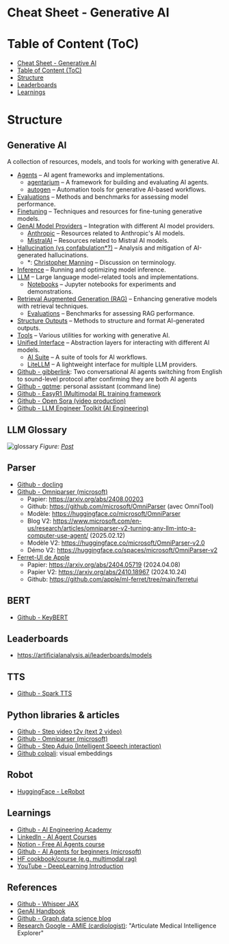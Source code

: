 # Cheat Sheet - Generative AI

# Table of Content (ToC)

- [Cheat Sheet - Generative AI](#cheat-sheet---generative-ai)
- [Table of Content (ToC)](#table-of-content-toc)
- [Structure](#structure)
- [Leaderboards](#leaderboards)
- [Learnings](#learnings)

# Structure

## Generative AI
A collection of resources, models, and tools for working with generative AI.  

- [Agents](agents/) – AI agent frameworks and implementations.  
  - [agentarium](agents/agentarium) – A framework for building and evaluating AI agents.  
  - [autogen](agents/autogen) – Automation tools for generative AI-based workflows.  
- [Evaluations](evaluations/) – Methods and benchmarks for assessing model performance.  
- [Finetuning](finetuning/) – Techniques and resources for fine-tuning generative models.  
- [GenAI Model Providers](genai-model-providers/) – Integration with different AI model providers.  
  - [Anthropic](genai-model-providers/anthropic) – Resources related to Anthropic's AI models.  
  - [MistralAI](genai-model-providers/mistralai) – Resources related to Mistral AI models.  
- [Hallucination (vs confabulation*?)](hallucinations/) – Analysis and mitigation of AI-generated hallucinations.  
  - *: [Christopher Manning](https://cifar.ca/fr/biographie/christopher-manning/) – Discussion on terminology.  
- [Inference](inference/) – Running and optimizing model inference.  
- [LLM](llm/) – Large language model-related tools and implementations.  
  - [Notebooks](llm/notebooks) – Jupyter notebooks for experiments and demonstrations.  
- [Retrieval Augmented Generation (RAG)](rag/) – Enhancing generative models with retrieval techniques.  
  - [Evaluations](rag/evaluations) – Benchmarks for assessing RAG performance.  
- [Structure Outputs](structure-outputs/) – Methods to structure and format AI-generated outputs.  
- [Tools](tools/) – Various utilities for working with generative AI.  
- [Unified Interface](unified-interface/) – Abstraction layers for interacting with different AI models.  
  - [AI Suite](unified-interface/aisuite) – A suite of tools for AI workflows.  
  - [LiteLLM](unified-interface/litellm) – A lightweight interface for multiple LLM providers.  
- [Github - gibberlink](https://github.com/PennyroyalTea/gibberlink): Two conversational AI agents switching from English to sound-level protocol after confirming they are both AI agents
- [Github - gptme](https://github.com/ErikBjare/gptme): personal assistant (command line)
- [Github - EasyR1 (Multimodal RL training framework](https://github.com/hiyouga/easyr1)
- [Github - Open Sora (video production)](https://github.com/hpcaitech/open-sora)
- [Github - LLM Engineer Toolkit (AI Engineering)](https://github.com/KalyanKS-NLP/llm-engineer-toolkit)

## LLM Glossary

![glossary](https://github.com/user-attachments/assets/30938e91-b0b1-4677-951e-2baa84eb4064)
_Figure: [Post](https://www.linkedin.com/posts/kalyanksnlp_llm-glossary-the-most-frequently-used-ai-activity-7298902233532743680-HLvH?utm_source=share&utm_medium=member_desktop&rcm=ACoAABY4zkYBTs23buQ5AEQ-XagrOSQPiyJTUNs)_

## Parser

- [Github - docling](https://github.com/DS4SD/docling?tab=readme-ov-file)
- [Github - Omniparser (microsoft)](https://github.com/microsoft/OmniParser)
  - Papier: https://arxiv.org/abs/2408.00203
  - Github: https://github.com/microsoft/OmniParser (avec OmniTool)
  - Modèle: https://huggingface.co/microsoft/OmniParser
  - Blog V2: https://www.microsoft.com/en-us/research/articles/omniparser-v2-turning-any-llm-into-a-computer-use-agent/ (2025.02.12)
  - Modèle V2: https://huggingface.co/microsoft/OmniParser-v2.0
  - Démo V2: https://huggingface.co/spaces/microsoft/OmniParser-v2
- [Ferret-UI de Apple]()
  - Papier: https://arxiv.org/abs/2404.05719 (2024.04.08)
  - Papier V2: https://arxiv.org/abs/2410.18967 (2024.10.24)
  - Github: https://github.com/apple/ml-ferret/tree/main/ferretui

## BERT

- [Github - KeyBERT](https://github.com/MaartenGr/KeyBERT)

## Leaderboards
- https://artificialanalysis.ai/leaderboards/models

## TTS
- [Github - Spark TTS](https://github.com/sparkaudio/spark-tts)

## Python libraries & articles

- [Github - Step video t2v (text 2 video)](https://github.com/stepfun-ai/step-video-t2v)
- [Github - Omniparser (microsoft)](https://github.com/microsoft/omniparser)
- [Github - Step Aduio (Intelligent Speech interaction)](https://github.com/stepfun-ai/step-audio)
- [Github colpali](https://github.com/illuin-tech/colpali): visual embeddings

## Robot

- [HuggingFace - LeRobot](https://huggingface.co/lerobot)

## Learnings
- [Github - AI Engineering Academy](https://github.com/adithya-s-k/AI-Engineering.academy/tree/main)
- [LinkedIn - AI Agent Courses](https://www.linkedin.com/posts/rakeshgohel01_18-free-ai-agent-resources-to-give-you-a-activity-7280228797872779264-c5RK?utm_source=share&utm_medium=member_desktop)
- [Notion - Free AI Agents course](https://jewel-snapdragon-5a9.notion.site/AI-Agents-Course-by-Armand-Ruiz-182accc688c780f3b27eedf56359213f)
- [Github - AI Agents for beginners (microsoft)](https://github.com/microsoft/ai-agents-for-beginners)
- [HF cookbook/course (e.g. multimodal rag)](https://huggingface.co/learn/cookbook/multimodal_rag_using_document_retrieval_and_vlms)
- [YouTube - DeepLearning Introduction](https://www.youtube.com/playlist?list=PLtBw6njQRU-rwp5__7C0oIVt26ZgjG9NI)

## References
- [Github - Whisper JAX](https://github.com/sanchit-gandhi/whisper-jax)
- [GenAI Handbook](https://genai-handbook.github.io/)
- [Github - Graph data science blog](https://github.com/tomasonjo/blogs/tree/master)
- [Research Google - AMIE (cardiologist)](https://research.google/blog/advancing-amie-towards-specialist-care-and-real-world-validation/): "Articulate Medical Intelligence Explorer"
